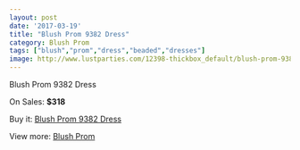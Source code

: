 ```yaml
---
layout: post
date: '2017-03-19'
title: "Blush Prom 9382 Dress"
category: Blush Prom
tags: ["blush","prom","dress","beaded","dresses"]
image: http://www.lustparties.com/12398-thickbox_default/blush-prom-9382-dress.jpg
---
```

Blush Prom 9382 Dress

On Sales: **$318**
<a href="https://www.lustparties.com/en/blush-prom/4566-blush-prom-9382-dress.html"><amp-img layout="responsive" width="600" height="600" src="//www.lustparties.com/12398-thickbox_default/blush-prom-9382-dress.jpg" alt="Blush Prom 9382 Dress 0" /></a>

Buy it: [Blush Prom 9382 Dress](https://www.lustparties.com/en/blush-prom/4566-blush-prom-9382-dress.html "Blush Prom 9382 Dress")

View more: [Blush Prom](https://www.lustparties.com/en/25-blush-prom "Blush Prom")